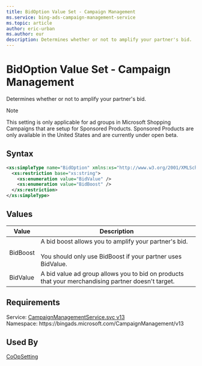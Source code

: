 ```yaml
---
title: BidOption Value Set - Campaign Management
ms.service: bing-ads-campaign-management-service
ms.topic: article
author: eric-urban
ms.author: eur
description: Determines whether or not to amplify your partner's bid.
---
```

# BidOption Value Set - Campaign Management
Determines whether or not to amplify your partner's bid. 

> [!NOTE]
> This setting is only applicable for ad groups in Microsoft Shopping Campaigns that are setup for Sponsored Products. Sponsored Products are only available in the United States and are currently under open beta.

## Syntax
```xml
<xs:simpleType name="BidOption" xmlns:xs="http://www.w3.org/2001/XMLSchema">
  <xs:restriction base="xs:string">
    <xs:enumeration value="BidValue" />
    <xs:enumeration value="BidBoost" />
  </xs:restriction>
</xs:simpleType>
```

## <a name="values"></a>Values

|Value|Description|
|-----------|---------------|
|<a name="bidboost"></a>BidBoost|A bid boost allows you to amplify your partner's bid.<br/><br/>You should only use BidBoost if your partner uses BidValue.|
|<a name="bidvalue"></a>BidValue|A bid value ad group allows you to bid on products that your merchandising partner doesn't target.|

## Requirements
Service: [CampaignManagementService.svc v13](https://campaign.api.bingads.microsoft.com/Api/Advertiser/CampaignManagement/v13/CampaignManagementService.svc)  
Namespace: https\://bingads.microsoft.com/CampaignManagement/v13  

## Used By
[CoOpSetting](coopsetting.md)  
